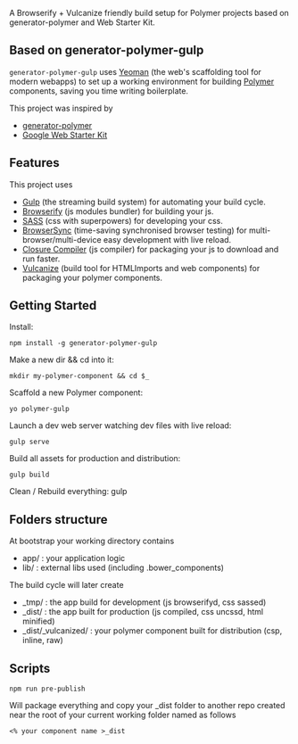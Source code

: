 
A Browserify + Vulcanize friendly build setup for Polymer projects based on generator-polymer and Web Starter Kit.

## Based on generator-polymer-gulp

`generator-polymer-gulp` uses [Yeoman](http://yeoman.io) (the web's scaffolding tool for modern webapps) to set up a working environment for building [Polymer](http://www.polymer-project.org/) components, saving you time writing boilerplate.

This project was inspired by

- [generator-polymer](https://github.com/yeoman/generator-polymer)
- [Google Web Starter Kit](https://developers.google.com/web/starter-kit/)

## Features

This project uses

* [Gulp](http://gulpjs.com/) (the streaming build system) for automating your build cycle.
* [Browserify](http://browserify.org/) (js modules bundler) for building your js.
* [SASS](http://sass-lang.com/) (css with superpowers) for developing your css.
* [BrowserSync](http://www.browsersync.io/) (time-saving synchronised browser testing) for multi-browser/multi-device easy development with live reload.
* [Closure Compiler](https://developers.google.com/closure/compiler/) (js compiler) for packaging your js to download and run faster.
* [Vulcanize](https://github.com/Polymer/vulcanize) (build tool for HTMLImports and web components) for packaging your polymer components.

## Getting Started

Install:

    npm install -g generator-polymer-gulp

Make a new dir && cd into it:

    mkdir my-polymer-component && cd $_

Scaffold a new Polymer component:

    yo polymer-gulp

Launch a dev web server watching dev files with live reload:

    gulp serve

Build all assets for production and distribution:

    gulp build

Clean / Rebuild everything:
    gulp

## Folders structure

At bootstrap your working directory contains

* app/ : your application logic
* lib/ : external libs used (including .bower_components)

The build cycle will later create

* \_tmp/               : the app build for development (js browserifyd, css sassed)
* \_dist/              : the app built for production (js compiled, css uncssd, html minified)
* \_dist/_vulcanized/  : your polymer component built for distribution (csp, inline, raw)

## Scripts

    npm run pre-publish

  Will package everything and copy your \_dist folder to another repo created
  near the root of your current working folder named as follows

    <% your component name >_dist  

